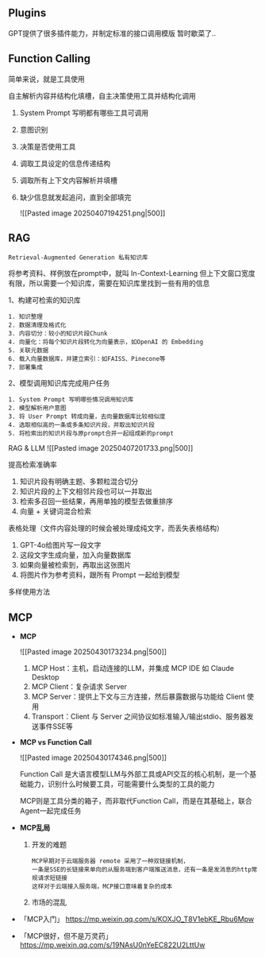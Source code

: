 
## Plugins

GPT提供了很多插件能力，并制定标准的接口调用模版 
暂时歇菜了..

## Function Calling

简单来说，就是工具使用

自主解析内容并结构化填槽，自主决策使用工具并结构化调用
1. System Prompt 写明都有哪些工具可调用
2.  意图识别
3.  决策是否使用工具
4.  调取工具设定的信息传递结构
5.  调取所有上下文内容解析并填槽
6.  缺少信息就发起追问，直到全部填完

	![[Pasted image 20250407194251.png|500]]


## RAG

	Retrieval-Augmented Generation 私有知识库

将参考资料、样例放在prompt中，就叫 In-Context-Learning
但上下文窗口宽度有限，所以需要一个知识库，需要在知识库里找到一些有用的信息

1、构建可检索的知识库

	1. 知识整理
	2. 数据清理及格式化
	3. 内容切分：较小的知识片段Chunk
	4. 向量化：将每个知识片段转化为向量表示，如OpenAI 的 Embedding
	5. 关联元数据
	6. 载入向量数据库，并建立索引：如FAISS、Pinecone等
	7. 部署集成

2、模型调用知识库完成用户任务

	1. System Prompt 写明哪些情况调用知识库
	2. 模型解析用户意图
	3. 将 User Prompt 转成向量，去向量数据库比较相似度
	4. 选取相似高的一条或多条知识片段，并取出知识片段
	5. 将检索出的知识片段与原prompt合并一起组成新的prompt

RAG & LLM
	![[Pasted image 20250407201733.png|500]]


提高检索准确率
1. 知识片段有明确主题、多颗粒混合切分
2.  知识片段的上下文相邻片段也可以一并取出
3.  检索多召回一些结果，再用单独的模型去做重排序
4.  向量 + 关键词混合检索


表格处理（文件内容处理的时候会被处理成纯文字，而丢失表格结构）
1.  GPT-4o给图片写一段文字
2.  这段文字生成向量，加入向量数据库
3.  如果向量被检索到，再取出这张图片
4.  将图片作为参考资料，跟所有 Prompt 一起给到模型


多样使用方法


## MCP

- **MCP**

	![[Pasted image 20250430173234.png|500]]
	
	1.  MCP Host：主机，启动连接的LLM，并集成 MCP IDE 如 Claude Desktop
	2.  MCP Client：复杂请求 Server
	3.  MCP Server：提供上下文与三方连接，然后暴露数据与功能给 Client 使用
	4.  Transport：Client 与 Server 之间协议如标准输入/输出stdio、服务器发送事件SSE等

 
-  **MCP  vs  Function Call**

	![[Pasted image 20250430174346.png|500]]
	
	Function Call 是大语言模型LLM与外部工具或API交互的核心机制，是一个基础能力，识别什么时候要工具，可能需要什么类型的工具的能力
	
	MCP则是工具分类的箱子，而非取代Function Call，而是在其基础上，联合Agent一起完成任务


-  **MCP乱局**
  
	1.  开发的难题
	   
			MCP早期对于云端服务器 remote 采用了一种双链接机制，
			一条是SSE的长链接来单向的从服务端到客户端推送消息，还有一条是发消息的http常规请求短链接
			这样对于云端接入服务端，MCP接口意味着复杂的成本
		
	2.  市场的混乱




- 「MCP入门」 https://mp.weixin.qq.com/s/KOXJO_T8V1ebKE_Rbu6Mpw
- 「MCP很好，但不是万灵药」 https://mp.weixin.qq.com/s/19NAsU0nYeEC822U2LttUw



